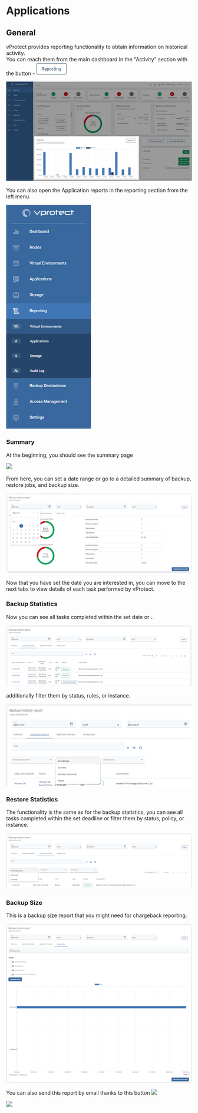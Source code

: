 # Applications

## General

vProtect provides reporting functionality to obtain information on historical activity.  
You can reach them from the main dashboard in the "Activity" section with the button -![](../../.gitbook/assets/reporting%20%282%29%20%281%29.jpg)

![](../../.gitbook/assets/reporting-dashboard%20%281%29.jpg)

You can also open the Application reports in the reporting section from the left menu.

![](../../.gitbook/assets/reporting-applications.png)

### Summary

At the beginning, you should see the summary page

![](../../.gitbook/assets/reporting-applications-summary.jpg)

From here, you can set a date range or go to a detailed summary of backup, restore jobs, and backup size.

![](../../.gitbook/assets/reporting-applications-summary.png)

Now that you have set the date you are interested in, you can move to the next tabs to view details of each task performed by vProtect.

### Backup Statistics

Now you can see all tasks completed within the set date or ..

![](../../.gitbook/assets/reporting-applications-details2.png)

additionally filter them by status, rules, or instance.

![](../../.gitbook/assets/reporting-applications-details-filter.png)

### Restore Statistics

The functionality is the same as for the backup statistics, you can see all tasks completed within the set deadline or filter them by status, policy, or instance.

![](../../.gitbook/assets/reporting-applications-restore.png)

### Backup Size

This is a backup size report that you might need for chargeback reporting.

![](../../.gitbook/assets/reporting-applications-details-size.png)

You can also send this report by email thanks to this button ![](../../.gitbook/assets/get-report-via-e-mail.jpg)

![](../../.gitbook/assets/reporting-applications-summary-e-mail-report.jpg)


